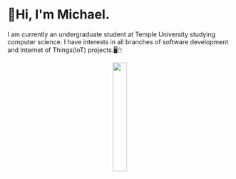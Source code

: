# 👋Hi, I'm Michael.
I am currently an undergraduate student at Temple University studying computer science. I have interests in all branches of software development and Internet of Things(IoT) projects.🖥🖱



<div align="center">
<img src="https://user-images.githubusercontent.com/89660661/152409694-3329d642-2f2b-4911-9bec-cf99a591f5e6.png" width=25% height=25%>
<div>

